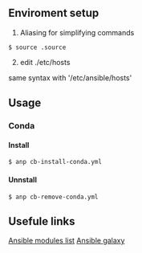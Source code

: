 
## Enviroment setup

1. Aliasing for simplifying commands
```
$ source .source
```

2. edit ./etc/hosts 

same syntax with '/etc/ansible/hosts'


## Usage

### Conda 

#### Install
```
$ anp cb-install-conda.yml
```
#### Unnstall
```
$ anp cb-remove-conda.yml
```



## Usefule links

[Ansible modules list](https://docs.ansible.com/ansible/2.8/modules/list_of_all_modules.html)
[Ansible galaxy](https://galaxy.ansible.com/home)



